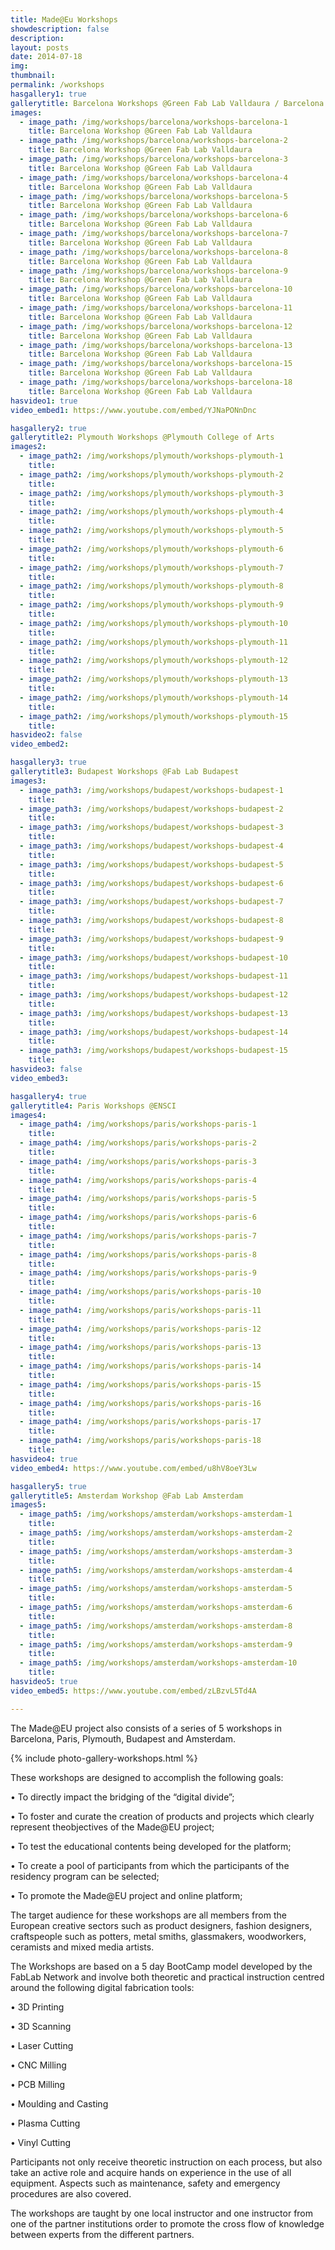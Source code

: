 ```yaml
---
title: Made@Eu Workshops
showdescription: false
description: 
layout: posts
date: 2014-07-18
img: 
thumbnail: 
permalink: /workshops
hasgallery1: true   
gallerytitle: Barcelona Workshops @Green Fab Lab Valldaura / Barcelona
images:
  - image_path: /img/workshops/barcelona/workshops-barcelona-1
    title: Barcelona Workshop @Green Fab Lab Valldaura
  - image_path: /img/workshops/barcelona/workshops-barcelona-2
    title: Barcelona Workshop @Green Fab Lab Valldaura
  - image_path: /img/workshops/barcelona/workshops-barcelona-3
    title: Barcelona Workshop @Green Fab Lab Valldaura
  - image_path: /img/workshops/barcelona/workshops-barcelona-4
    title: Barcelona Workshop @Green Fab Lab Valldaura
  - image_path: /img/workshops/barcelona/workshops-barcelona-5
    title: Barcelona Workshop @Green Fab Lab Valldaura
  - image_path: /img/workshops/barcelona/workshops-barcelona-6
    title: Barcelona Workshop @Green Fab Lab Valldaura
  - image_path: /img/workshops/barcelona/workshops-barcelona-7
    title: Barcelona Workshop @Green Fab Lab Valldaura
  - image_path: /img/workshops/barcelona/workshops-barcelona-8
    title: Barcelona Workshop @Green Fab Lab Valldaura
  - image_path: /img/workshops/barcelona/workshops-barcelona-9
    title: Barcelona Workshop @Green Fab Lab Valldaura
  - image_path: /img/workshops/barcelona/workshops-barcelona-10
    title: Barcelona Workshop @Green Fab Lab Valldaura
  - image_path: /img/workshops/barcelona/workshops-barcelona-11
    title: Barcelona Workshop @Green Fab Lab Valldaura
  - image_path: /img/workshops/barcelona/workshops-barcelona-12
    title: Barcelona Workshop @Green Fab Lab Valldaura
  - image_path: /img/workshops/barcelona/workshops-barcelona-13
    title: Barcelona Workshop @Green Fab Lab Valldaura
  - image_path: /img/workshops/barcelona/workshops-barcelona-15
    title: Barcelona Workshop @Green Fab Lab Valldaura
  - image_path: /img/workshops/barcelona/workshops-barcelona-18
    title: Barcelona Workshop @Green Fab Lab Valldaura
hasvideo1: true
video_embed1: https://www.youtube.com/embed/YJNaPONnDnc

hasgallery2: true        
gallerytitle2: Plymouth Workshops @Plymouth College of Arts   
images2:
  - image_path2: /img/workshops/plymouth/workshops-plymouth-1
    title: 
  - image_path2: /img/workshops/plymouth/workshops-plymouth-2
    title:
  - image_path2: /img/workshops/plymouth/workshops-plymouth-3
    title:
  - image_path2: /img/workshops/plymouth/workshops-plymouth-4
    title:
  - image_path2: /img/workshops/plymouth/workshops-plymouth-5
    title:
  - image_path2: /img/workshops/plymouth/workshops-plymouth-6
    title:
  - image_path2: /img/workshops/plymouth/workshops-plymouth-7
    title:
  - image_path2: /img/workshops/plymouth/workshops-plymouth-8
    title:
  - image_path2: /img/workshops/plymouth/workshops-plymouth-9
    title:
  - image_path2: /img/workshops/plymouth/workshops-plymouth-10
    title:
  - image_path2: /img/workshops/plymouth/workshops-plymouth-11
    title:
  - image_path2: /img/workshops/plymouth/workshops-plymouth-12
    title:
  - image_path2: /img/workshops/plymouth/workshops-plymouth-13
    title:
  - image_path2: /img/workshops/plymouth/workshops-plymouth-14
    title:
  - image_path2: /img/workshops/plymouth/workshops-plymouth-15
    title:
hasvideo2: false
video_embed2:

hasgallery3: true    
gallerytitle3: Budapest Workshops @Fab Lab Budapest
images3:
  - image_path3: /img/workshops/budapest/workshops-budapest-1
    title:
  - image_path3: /img/workshops/budapest/workshops-budapest-2
    title:
  - image_path3: /img/workshops/budapest/workshops-budapest-3
    title:
  - image_path3: /img/workshops/budapest/workshops-budapest-4
    title:
  - image_path3: /img/workshops/budapest/workshops-budapest-5
    title:
  - image_path3: /img/workshops/budapest/workshops-budapest-6
    title:
  - image_path3: /img/workshops/budapest/workshops-budapest-7
    title:
  - image_path3: /img/workshops/budapest/workshops-budapest-8
    title:
  - image_path3: /img/workshops/budapest/workshops-budapest-9
    title:
  - image_path3: /img/workshops/budapest/workshops-budapest-10
    title:
  - image_path3: /img/workshops/budapest/workshops-budapest-11
    title:
  - image_path3: /img/workshops/budapest/workshops-budapest-12
    title:
  - image_path3: /img/workshops/budapest/workshops-budapest-13
    title:
  - image_path3: /img/workshops/budapest/workshops-budapest-14
    title:
  - image_path3: /img/workshops/budapest/workshops-budapest-15
    title:    
hasvideo3: false
video_embed3: 

hasgallery4: true    
gallerytitle4: Paris Workshops @ENSCI   
images4:
  - image_path4: /img/workshops/paris/workshops-paris-1
    title:
  - image_path4: /img/workshops/paris/workshops-paris-2
    title: 
  - image_path4: /img/workshops/paris/workshops-paris-3
    title:   
  - image_path4: /img/workshops/paris/workshops-paris-4
    title: 
  - image_path4: /img/workshops/paris/workshops-paris-5
    title: 
  - image_path4: /img/workshops/paris/workshops-paris-6
    title:   
  - image_path4: /img/workshops/paris/workshops-paris-7
    title:
  - image_path4: /img/workshops/paris/workshops-paris-8
    title: 
  - image_path4: /img/workshops/paris/workshops-paris-9
    title:   
  - image_path4: /img/workshops/paris/workshops-paris-10
    title: 
  - image_path4: /img/workshops/paris/workshops-paris-11
    title: 
  - image_path4: /img/workshops/paris/workshops-paris-12
    title:  
  - image_path4: /img/workshops/paris/workshops-paris-13
    title:
  - image_path4: /img/workshops/paris/workshops-paris-14
    title: 
  - image_path4: /img/workshops/paris/workshops-paris-15
    title:   
  - image_path4: /img/workshops/paris/workshops-paris-16
    title: 
  - image_path4: /img/workshops/paris/workshops-paris-17
    title: 
  - image_path4: /img/workshops/paris/workshops-paris-18
    title:  
hasvideo4: true
video_embed4: https://www.youtube.com/embed/u8hV8oeY3Lw    

hasgallery5: true    
gallerytitle5: Amsterdam Workshop @Fab Lab Amsterdam  
images5:
  - image_path5: /img/workshops/amsterdam/workshops-amsterdam-1
    title:  
  - image_path5: /img/workshops/amsterdam/workshops-amsterdam-2
    title:    
  - image_path5: /img/workshops/amsterdam/workshops-amsterdam-3
    title: 
  - image_path5: /img/workshops/amsterdam/workshops-amsterdam-4
    title: 
  - image_path5: /img/workshops/amsterdam/workshops-amsterdam-5
    title: 
  - image_path5: /img/workshops/amsterdam/workshops-amsterdam-6
    title: 
  - image_path5: /img/workshops/amsterdam/workshops-amsterdam-8
    title: 
  - image_path5: /img/workshops/amsterdam/workshops-amsterdam-9
    title:
  - image_path5: /img/workshops/amsterdam/workshops-amsterdam-10
    title:
hasvideo5: true
video_embed5: https://www.youtube.com/embed/zLBzvL5Td4A    

---
```


The Made@EU project also consists of a series of 5 workshops in Barcelona, Paris, Plymouth, Budapest and Amsterdam.

{% include photo-gallery-workshops.html %}

These workshops are designed to accomplish the following goals:  

• To directly impact the bridging of the “digital divide”;

• To foster and curate the creation of products and projects which clearly represent theobjectives of the Made@EU project;

• To test the educational contents being developed for the platform;

• To create a pool of participants from which the participants of the residency program can be selected;

• To promote the Made@EU project and online platform;

The target audience for these workshops are all members from the European creative sectors such as product designers, fashion designers, craftspeople such as potters, metal smiths, glassmakers, woodworkers, ceramists and mixed media artists.

The Workshops are based on a 5 day BootCamp model developed by the FabLab Network and involve both theoretic and practical instruction centred around the following digital fabrication tools:

• 3D Printing

• 3D Scanning

• Laser Cutting

• CNC Milling

• PCB Milling

• Moulding and Casting

• Plasma Cutting

• Vinyl Cutting

Participants not only receive theoretic instruction on each process, but also take an active role and acquire hands on experience in the use of all equipment. Aspects such as maintenance, safety and emergency procedures are also covered.

The workshops are taught by one local instructor and one instructor from one of the partner institutions order to promote the cross flow of knowledge between experts from the different partners.






